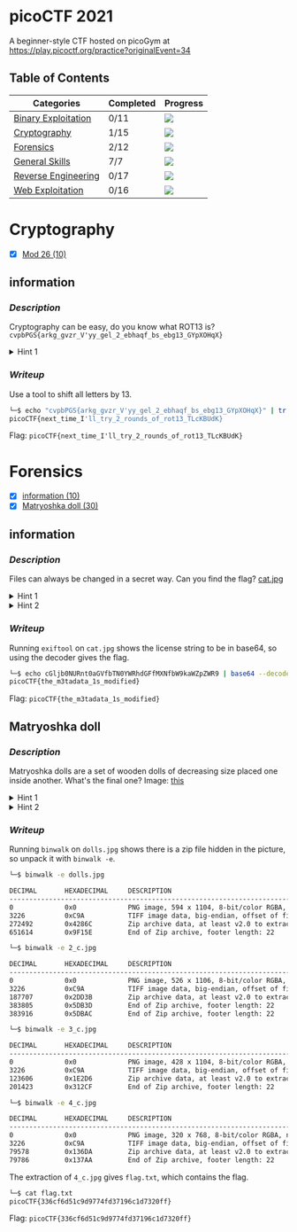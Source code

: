 # picoCTF 2021

A beginner-style CTF hosted on picoGym at https://play.picoctf.org/practice?originalEvent=34

## Table of Contents

| Categories                                         | Completed | Progress                                                     |
| -------------------------------------------------- | --------- | ------------------------------------------------------------ |
| [Binary Exploitation](#Binary_Exploitation)        | 0/11      | ![](https://us-central1-progress-markdown.cloudfunctions.net/progress/0) |
| [Cryptography](#Cryptography)                      | 1/15      | ![](https://us-central1-progress-markdown.cloudfunctions.net/progress/7) |
| [Forensics](#Forensics)                            | 2/12      | ![](https://us-central1-progress-markdown.cloudfunctions.net/progress/17) |
| [General Skills](General_Skills/General_Skills.md) | 7/7       | ![](https://us-central1-progress-markdown.cloudfunctions.net/progress/100) |
| [Reverse Engineering](#Reverse-Engineering)        | 0/17      | ![](https://us-central1-progress-markdown.cloudfunctions.net/progress/0) |
| [Web Exploitation](#Web-Exploitation)              | 0/16      | ![](https://us-central1-progress-markdown.cloudfunctions.net/progress/0) |

# Cryptography

- [x] [Mod 26 (10)](#Mod-26)

## information

### *Description*

Cryptography can be easy, do you know what ROT13 is? `cvpbPGS{arkg_gvzr_V'yy_gel_2_ebhaqf_bs_ebg13_GYpXOHqX}`

<details>
    <summary>Hint 1</summary>
    This can be solved online if you don't want to do it by hand!
</details>


### *Writeup*

Use a tool to shift all letters by 13.

```bash
└─$ echo "cvpbPGS{arkg_gvzr_V'yy_gel_2_ebhaqf_bs_ebg13_GYpXOHqX}" | tr 'A-Za-z' 'N-ZA-Mn-za-m'
picoCTF{next_time_I'll_try_2_rounds_of_rot13_TLcKBUdK}
```

Flag: `picoCTF{next_time_I'll_try_2_rounds_of_rot13_TLcKBUdK}`

# Forensics

- [x] [information (10)](#information)
- [x] [Matryoshka doll (30)](#Matryoshka-doll)

## information

### *Description*

Files can always be changed in a secret way. Can you find the flag? [cat.jpg](https://mercury.picoctf.net/static/7cf6a33f90deeeac5c73407a1bdc99b6/cat.jpg)

<details>
    <summary>Hint 1</summary>
    Look at the details of the file
</details>
<details>
    <summary>Hint 2</summary>
    Make sure to submit the flag as picoCTF{XXXXX}
</details>


### *Writeup*

Running `exiftool` on `cat.jpg` shows the license string to be in base64, so using the decoder gives the flag.

```bash
└─$ echo cGljb0NURnt0aGVfbTN0YWRhdGFfMXNfbW9kaWZpZWR9 | base64 --decode
picoCTF{the_m3tadata_1s_modified}
```

Flag: `picoCTF{the_m3tadata_1s_modified}`

## Matryoshka doll

### *Description*

Matryoshka dolls are a set of wooden dolls of decreasing size placed one inside another. What's the final one? Image: [this](https://mercury.picoctf.net/static/5eb456e480e485183c9c1b16952c6eda/dolls.jpg)

<details>
    <summary>Hint 1</summary>
    Wait, you can hide files inside files? But how do you find them?
</details>
<details>
    <summary>Hint 2</summary>
    Make sure to submit the flag as picoCTF{XXXXX}
</details>


### *Writeup*

Running `binwalk` on `dolls.jpg` shows there is a zip file hidden in the picture, so unpack it with `binwalk -e`.

```bash
└─$ binwalk -e dolls.jpg

DECIMAL       HEXADECIMAL     DESCRIPTION
--------------------------------------------------------------------------------
0             0x0             PNG image, 594 x 1104, 8-bit/color RGBA, non-interlaced
3226          0xC9A           TIFF image data, big-endian, offset of first image directory: 8
272492        0x4286C         Zip archive data, at least v2.0 to extract, compressed size: 378956, uncompressed size: 383938, name: base_images/2_c.jpg
651614        0x9F15E         End of Zip archive, footer length: 22
```

```bash
└─$ binwalk -e 2_c.jpg

DECIMAL       HEXADECIMAL     DESCRIPTION
--------------------------------------------------------------------------------
0             0x0             PNG image, 526 x 1106, 8-bit/color RGBA, non-interlaced
3226          0xC9A           TIFF image data, big-endian, offset of first image directory: 8
187707        0x2DD3B         Zip archive data, at least v2.0 to extract, compressed size: 196043, uncompressed size: 201445, name: base_images/3_c.jpg
383805        0x5DB3D         End of Zip archive, footer length: 22
383916        0x5DBAC         End of Zip archive, footer length: 22
```

```bash
└─$ binwalk -e 3_c.jpg

DECIMAL       HEXADECIMAL     DESCRIPTION
--------------------------------------------------------------------------------
0             0x0             PNG image, 428 x 1104, 8-bit/color RGBA, non-interlaced
3226          0xC9A           TIFF image data, big-endian, offset of first image directory: 8
123606        0x1E2D6         Zip archive data, at least v2.0 to extract, compressed size: 77651, uncompressed size: 79808, name: base_images/4_c.jpg
201423        0x312CF         End of Zip archive, footer length: 22
```

```bash
└─$ binwalk -e 4_c.jpg

DECIMAL       HEXADECIMAL     DESCRIPTION
--------------------------------------------------------------------------------
0             0x0             PNG image, 320 x 768, 8-bit/color RGBA, non-interlaced
3226          0xC9A           TIFF image data, big-endian, offset of first image directory: 8
79578         0x136DA         Zip archive data, at least v2.0 to extract, compressed size: 64, uncompressed size: 81, name: flag.txt
79786         0x137AA         End of Zip archive, footer length: 22
```

The extraction of `4_c.jpg` gives `flag.txt`, which contains the flag.

```bash
└─$ cat flag.txt
picoCTF{336cf6d51c9d9774fd37196c1d7320ff}
```

Flag: `picoCTF{336cf6d51c9d9774fd37196c1d7320ff}`
